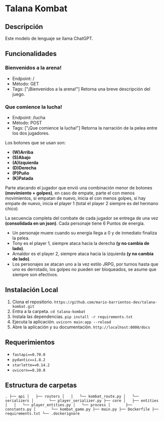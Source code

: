 # Talana Kombat

## Descripción

Este modelo de lenguaje se llama ChatGPT.

## Funcionalidades

### Bienvenidos a la arena!

- Endpoint: /
- Método: GET
- Tags: ["¡Bienvenidos a la arena!"]
Retorna una breve descripción del juego.

### Que comience la lucha!

- Endpoint: /lucha
- Método: POST
- Tags: ["¡Que comience la lucha!"]
Retorna la narración de la pelea entre los dos jugadores.

Los botones que se usan son:

- **(W)Arriba**
- **(S)Abajo**
- **(A)Izquierda**
- **(D)Derecha**
- **(P)Puño**
- **(K)Patada**

Parte atacando el jugador que envió una combinación menor de botones **(movimiento + golpes)**, en caso de empate, parte el con menos movimientos, si empatan de nuevo, inicia el con menos golpes, si hay empate de nuevo, inicia el player 1 (total el player 2 siempre es del hermano chico)

La secuencia completa del combate de cada jugador se entrega de una vez **(consolidada en un json)**.
Cada personaje tiene 6 Puntos de energía.

- Un personaje muere cuando su energía llega a 0 y de inmediato finaliza la pelea.
- Tony es el player 1, siempre ataca hacia la derecha **(y no cambia de lado)**.
- Arnaldor es el player 2, siempre ataca hacia la izquierda **(y no cambia de lado)**.
- Los personajes se atacan uno a la vez estilo JRPG, por turnos hasta que uno es derrotado, los golpes no pueden ser bloqueados, se asume que siempre son efectivos.

## Instalación Local

1. Clona el repositorio.
    `https://github.com/mario-barrientos-dev/talana-kombat.git`
2. Entra a la carpeta.
    `cd talana-kombat`
3. Instala las dependencias.
    `pip install -r requirements.txt`
4. Ejecuta la aplicación.
    `uvicorn main:app --reload`
5. Abre la aplicación y su documentación.
    `http://localhost:8000/docs` 


## Requerimientos
- `fastapi==0.70.0`
- `pydantic==1.8.2`
- `starlette==0.14.2`
- `uvicorn==0.20.0`

## Estructura de carpetas
`.
├── api
│   ├── routers
│   │   └── kombat_route.py
│   └── serializers
│       └── player_serializer.py
├── core
│   ├── entities
│   │   └── player_entities.py
│   └── process
│       ├── constants.py
│       └── kombat_game.py
├── main.py
├── Dockerfile
├── requirements.txt
└── .dockerignore`
